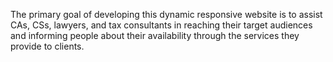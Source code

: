 The primary goal of developing this dynamic responsive website is to assist CAs, CSs, lawyers, and tax consultants in reaching their target audiences and informing people about their availability through the services they provide to clients. 
